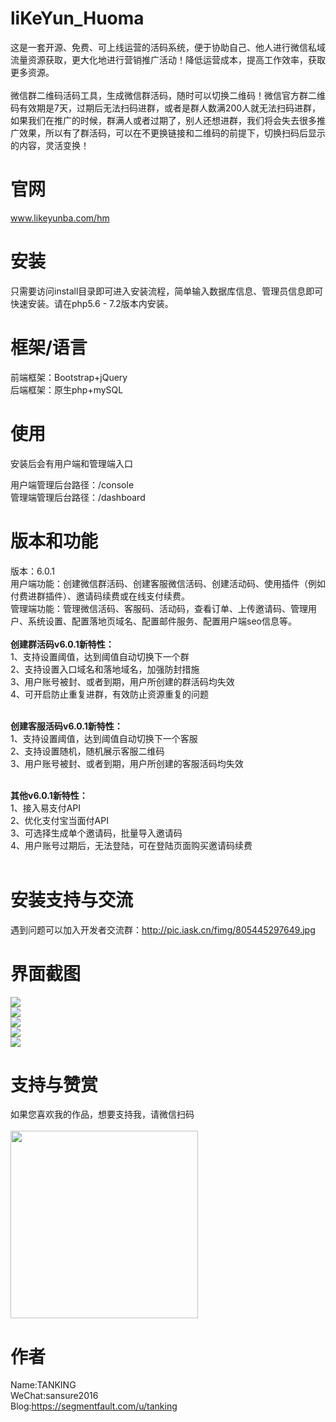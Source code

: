 # liKeYun_Huoma
这是一套开源、免费、可上线运营的活码系统，便于协助自己、他人进行微信私域流量资源获取，更大化地进行营销推广活动！降低运营成本，提高工作效率，获取更多资源。<br/><br/>
微信群二维码活码工具，生成微信群活码，随时可以切换二维码！微信官方群二维码有效期是7天，过期后无法扫码进群，或者是群人数满200人就无法扫码进群，如果我们在推广的时候，群满人或者过期了，别人还想进群，我们将会失去很多推广效果，所以有了群活码，可以在不更换链接和二维码的前提下，切换扫码后显示的内容，灵活变换！

# 官网
www.likeyunba.com/hm

# 安装
只需要访问install目录即可进入安装流程，简单输入数据库信息、管理员信息即可快速安装。请在php5.6 - 7.2版本内安装。

# 框架/语言
前端框架：Bootstrap+jQuery<br/>
后端框架：原生php+mySQL

# 使用
安装后会有用户端和管理端入口<br/>

用户端管理后台路径：/console<br/>
管理端管理后台路径：/dashboard<br/>

# 版本和功能
版本：6.0.1<br/>
用户端功能：创建微信群活码、创建客服微信活码、创建活动码、使用插件（例如付费进群插件）、邀请码续费或在线支付续费。<br/>
管理端功能：管理微信活码、客服码、活动码，查看订单、上传邀请码、管理用户、系统设置、配置落地页域名、配置邮件服务、配置用户端seo信息等。<br/><br/>
**创建群活码v6.0.1新特性：**<br/>
1、支持设置阈值，达到阈值自动切换下一个群<br/>
2、支持设置入口域名和落地域名，加强防封措施<br/>
3、用户账号被封、或者到期，用户所创建的群活码均失效<br/>
4、可开启防止重复进群，有效防止资源重复的问题<br/><br/>

**创建客服活码v6.0.1新特性：**<br/>
1、支持设置阈值，达到阈值自动切换下一个客服<br/>
2、支持设置随机，随机展示客服二维码<br/>
3、用户账号被封、或者到期，用户所创建的客服活码均失效<br/><br/>

**其他v6.0.1新特性：**<br/>
1、接入易支付API<br/>
2、优化支付宝当面付API<br/>
3、可选择生成单个邀请码，批量导入邀请码<br/>
4、用户账号过期后，无法登陆，可在登陆页面购买邀请码续费<br/><br/>

# 安装支持与交流
遇到问题可以加入开发者交流群：http://pic.iask.cn/fimg/805445297649.jpg

# 界面截图
<img src="https://p.pstatp.com/origin/pgc-image/38b155c83627494282a16296c3961a98" /><br/>
<img src="https://p.pstatp.com/origin/pgc-image/551239b6214442218d92caa42e3a3b44" /><br/>
<img src="https://p.pstatp.com/origin/pgc-image/267231a8f8ca4d11a2bebd0e831d3620" /><br/>
<img src="https://p.pstatp.com/origin/pgc-image/7cfb0f097f6f4026b248af08cdc3d692" /><br/>
<img src="https://p.pstatp.com/origin/pgc-image/803cc0e2247e4e078ab7f0e70faa1793" /><br/>

# 支持与赞赏
如果您喜欢我的作品，想要支持我，请微信扫码<br/><br/>
<img src="https://p.pstatp.com/origin/pgc-image/c4f1d6b7532445debd0bedc88bb71d1f" width="300"/>

# 作者
Name:TANKING<br/>
WeChat:sansure2016<br/>
Blog:https://segmentfault.com/u/tanking<br/>
